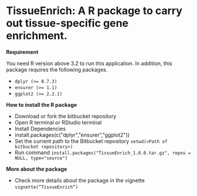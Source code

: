 # TissueEnrich: A R package to carry out tissue-specific gene enrichment.

**Requirement**

You need R version above 3.2 to run this application. In addition, this package requires the following packages.
* `dplyr (>= 0.7.3)`
* `ensurer (>= 1.1)`
* `ggplot2 (>= 2.2.1)`

**How to install the R package**

* Download or fork the bitbucket repository
* Open R terminal or RStudio terminal
* Install Dependencies
* install.packages(c("dplyr","ensurer","ggplot2"))
* Set the current path to the Bitbucket repository `setwd(<Path of bitbucket repository>)`
* Run command `install.packages("TissueEnrich_1.0.0.tar.gz", repos = NULL, type="source")`

**More about the package**

* Check more details about the package in the vignette `vignette(“TissueEnrich”)`
